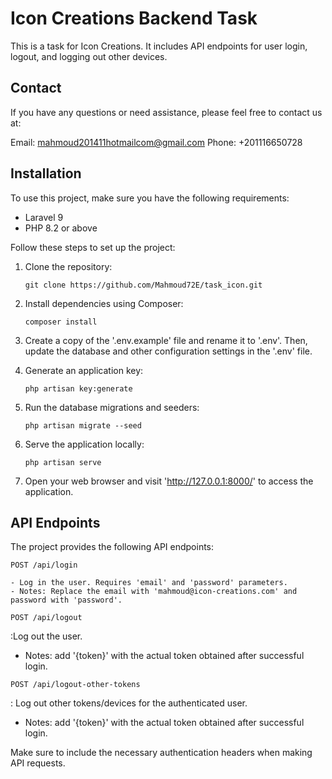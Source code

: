 # Icon Creations Backend Task

This is a task for Icon Creations. It includes API endpoints for user login, logout, and logging out other devices.

## Contact

If you have any questions or need assistance, please feel free to contact us at:

Email: mahmoud201411hotmailcom@gmail.com
Phone:  +201116650728

## Installation

To use this project, make sure you have the following requirements:

- Laravel 9
- PHP 8.2 or above

Follow these steps to set up the project:

1. Clone the repository:

   ```shell
   git clone https://github.com/Mahmoud72E/task_icon.git
   ```

2. Install dependencies using Composer:

   ```shell
   composer install
   ```

3. Create a copy of the '.env.example' file and rename it to '.env'. Then, update the database and other configuration settings in the '.env' file.

4. Generate an application key:

   ```shell
   php artisan key:generate
   ```

5. Run the database migrations and seeders:

   ```shell
   php artisan migrate --seed
   ```

6. Serve the application locally:

   ```shell
   php artisan serve
   ```

7. Open your web browser and visit 'http://127.0.0.1:8000/' to access the application.

## API Endpoints

The project provides the following API endpoints:

```shell
POST /api/login
```
    - Log in the user. Requires 'email' and 'password' parameters.
    - Notes: Replace the email with 'mahmoud@icon-creations.com' and password with 'password'.

```shell
POST /api/logout
```
:Log out the user.
  - Notes: add '{token}' with the actual token obtained after successful login.

 ```shell
POST /api/logout-other-tokens
```
: Log out other tokens/devices for the authenticated user.
  - Notes: add '{token}' with the actual token obtained after successful login.

Make sure to include the necessary authentication headers when making API requests.
